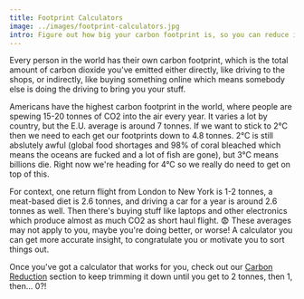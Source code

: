 ```yaml
---
title: Footprint Calculators
image: ../images/footprint-calculators.jpg
intro: Figure out how big your carbon footprint is, so you can reduce it.
---
```


Every person in the world has their own carbon footprint, which is the total amount of carbon dioxide you've emitted either directly, like driving to the shops, or indirectly, like buying something online which means somebody else is doing the driving to bring you your stuff. 

Americans have the highest carbon footprint in the world, where people are spewing 15-20 tonnes of CO2 into the air every year. It varies a lot by country, but the E.U. average is around 7 tonnes. If we want to stick to 2°C then we need to each get our footprints down to 4.8 tonnes. 2°C is still abslutely awful (global food shortages and 98% of coral bleached which means the oceans are fucked and a lot of fish are gone), but 3°C means billions die. Right now we're heading for 4°C so we really do need to get on top of this.

For context, one return flight from London to New York is 1-2 tonnes, a meat-based diet is 2.6 tonnes, and driving a car for a year is around 2.6 tonnes as well. Then there's buying stuff like laptops and other electronics which produce almost as much CO2 as short haul flight. 😨 These averages may not apply to you, maybe you're doing better, or worse! A calculator you can get more accurate insight, to congratulate you or motivate you to sort things out.

Once you've got a calculator that works for you, check out our [Carbon Reduction](/carbon-reduction) section to keep trimming it down until you get to 2 tonnes, then 1, then... 0?! 
